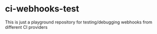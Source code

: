 # ci-webhooks-test

This is just a playground repository for testing/debugging webhooks from different CI providers




